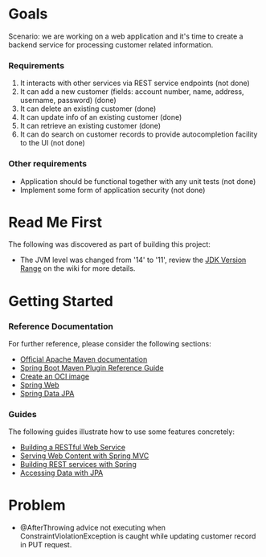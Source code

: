# Goals

Scenario: we are working on a web application and it's time to create a backend service for processing customer related information.

### Requirements

1. It interacts with other services via REST service endpoints (not done)
2. It can add a new customer (fields: account number, name, address, username, password) (done)
3. It can delete an existing customer (done)
4. It can update info of an existing customer (done)
5. It can retrieve an existing customer (done)
6. It can do search on customer records to provide autocompletion facility to the UI (not done)

### Other requirements
* Application should be functional together with any unit tests (not done)
* Implement some form of application security (not done)


# Read Me First
The following was discovered as part of building this project:

* The JVM level was changed from '14' to '11', review the [JDK Version Range](https://github.com/spring-projects/spring-framework/wiki/Spring-Framework-Versions#jdk-version-range) on the wiki for more details.

# Getting Started

### Reference Documentation
For further reference, please consider the following sections:

* [Official Apache Maven documentation](https://maven.apache.org/guides/index.html)
* [Spring Boot Maven Plugin Reference Guide](https://docs.spring.io/spring-boot/docs/2.3.2.RELEASE/maven-plugin/reference/html/)
* [Create an OCI image](https://docs.spring.io/spring-boot/docs/2.3.2.RELEASE/maven-plugin/reference/html/#build-image)
* [Spring Web](https://docs.spring.io/spring-boot/docs/2.3.2.RELEASE/reference/htmlsingle/#boot-features-developing-web-applications)
* [Spring Data JPA](https://docs.spring.io/spring-boot/docs/2.3.2.RELEASE/reference/htmlsingle/#boot-features-jpa-and-spring-data)

### Guides
The following guides illustrate how to use some features concretely:

* [Building a RESTful Web Service](https://spring.io/guides/gs/rest-service/)
* [Serving Web Content with Spring MVC](https://spring.io/guides/gs/serving-web-content/)
* [Building REST services with Spring](https://spring.io/guides/tutorials/bookmarks/)
* [Accessing Data with JPA](https://spring.io/guides/gs/accessing-data-jpa/)


# Problem

* @AfterThrowing advice not executing when ConstraintViolationException is caught while updating customer record in PUT request.